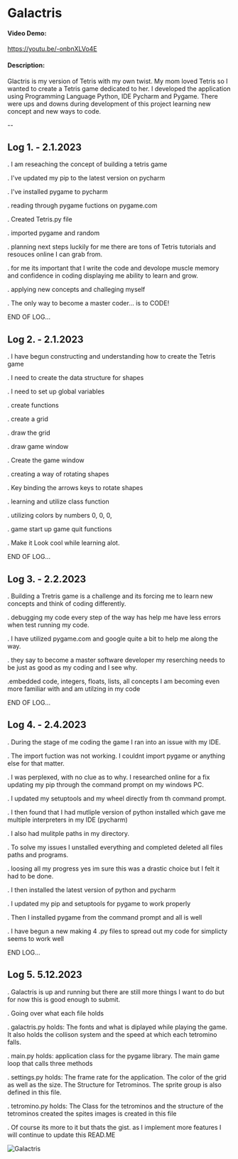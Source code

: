 # Galactris
#### Video Demo: 
https://youtu.be/-onbnXLVo4E
#### Description:
Glactris is my version of Tetris with my own twist.
My mom loved Tetris so I wanted to create a Tetris game
dedicated to her.
I developed the application using Programming Language Python, IDE Pycharm and Pygame. There were ups and downs during
development of this project learning new concept and new ways to code.

--
## Log 1. - 2.1.2023

. I am reseaching the concept of building a tetris game

. I've updated my pip to the latest version on pycharm

. I've installed pygame to pycharm

. reading through pygame fuctions on pygame.com

. Created Tetris.py file

. imported pygame and random

. planning next steps luckily for me there are tons of Tetris tutorials and resouces online I can grab from. 

. for me its important that I write the code and devolope muscle memory and confidence in coding displaying me ability to learn and grow.

. applying new concepts and challeging myself

. The only way to become a master coder... is to CODE!

END OF LOG...


## Log 2. - 2.1.2023 

. I have begun constructing and understanding how to create the Tetris game

. I need to create the data structure for shapes

. I need to set up global variables

. create functions

. create a grid

. draw the grid

. draw game window

. Create the game window

. creating a way of rotating shapes

. Key binding the arrows keys to rotate shapes

. learning and utilize class function

. utilizing colors by numbers 0, 0, 0,

. game start up game quit functions

. Make it Look cool while learning alot.

END OF LOG...


## Log 3. - 2.2.2023

. Building a Tretris game is a challenge and its forcing me to learn new concepts and think of coding differently.

. debugging my code every step of the way has help me have less errors when test running my code.

. I have utilized pygame.com and google quite a bit to help me along the way.

. they say to become a master software developer my reserching needs to be just as good as my coding and I see why.

.embedded code, integers, floats, lists, all concepts I am becoming even more familiar with and am utilzing in my code

END OF LOG...

## Log 4. - 2.4.2023

. During the stage of me coding the game I ran into an issue with my IDE.

. The import fuction was not working. I couldnt import pygame or anything else for that matter.

. I was perplexed, with no clue as to why. I researched online for a fix updating my pip through the command prompt on my windows PC.

. I updated my setuptools and my wheel directly from th command prompt.

. I then found that I had mutliple version of python installed which gave me multiple interpreters in my IDE (pycharm)

. I also had mulitple paths in my directory.

. To solve my issues I unstalled everything and completed deleted all files paths and programs.

. loosing all my progress yes im sure this was a drastic choice but I felt it had to be done.

. I then installed the latest version of python and pycharm

. I updated my pip and setuptools for pygame to work properly

. Then I installed pygame from the command prompt and all is well

. I have begun a new making 4 .py files to spread out my code for simplicty seems to work well

END LOG...


## Log 5. 5.12.2023
  
. Galactris is up and running but there are still more things I want to do but for now this is good enough to submit.

. Going over what each file holds

. galactris.py holds: The fonts and what is diplayed while playing the game. It also holds the collison system and the speed at which each tetromino falls.
  
. main.py holds:  application class for the pygame library. The main game loop that calls three methods
  
. settings.py holds:  The frame rate for the application. The color of the grid as well as the size. The Structure for Tetrominos. The sprite group is also defined in this file.
  
. tetromino.py holds:  The Class for the tetrominos and the structure of the tetrominos created the spites images is created in this file
  
. Of course its more to it but thats the gist. as I implement more features I will continue to update this READ.ME 
  
  
  ![Galactris](https://github.com/Jaybsand/Galactris-Project/assets/122297091/eb6cd4e3-f1eb-4f27-9308-b7d27433fe0f)
